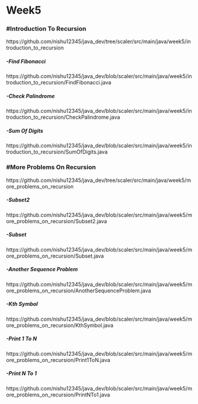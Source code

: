# Week5

<h3>#Introduction To Recursion</h3>
https://github.com/nishu12345/java_dev/tree/scaler/src/main/java/week5/introduction_to_recursion

<h5>-Find Fibonacci</h5>
https://github.com/nishu12345/java_dev/blob/scaler/src/main/java/week5/introduction_to_recursion/FindFibonacci.java

<h5>-Check Palindrome</h5>
https://github.com/nishu12345/java_dev/blob/scaler/src/main/java/week5/introduction_to_recursion/CheckPalindrome.java

<h5>-Sum Of Digits</h5>
https://github.com/nishu12345/java_dev/blob/scaler/src/main/java/week5/introduction_to_recursion/SumOfDigits.java

<h3>#More Problems On Recursion</h3>
https://github.com/nishu12345/java_dev/tree/scaler/src/main/java/week5/more_problems_on_recursion

<h5>-Subset2</h5>
https://github.com/nishu12345/java_dev/blob/scaler/src/main/java/week5/more_problems_on_recursion/Subset2.java

<h5>-Subset</h5>
https://github.com/nishu12345/java_dev/blob/scaler/src/main/java/week5/more_problems_on_recursion/Subset.java

<h5>-Another Sequence Problem</h5>
https://github.com/nishu12345/java_dev/blob/scaler/src/main/java/week5/more_problems_on_recursion/AnotherSequenceProblem.java

<h5>-Kth Symbol</h5>
https://github.com/nishu12345/java_dev/blob/scaler/src/main/java/week5/more_problems_on_recursion/KthSymbol.java

<h5>-Print 1 To N</h5>
https://github.com/nishu12345/java_dev/blob/scaler/src/main/java/week5/more_problems_on_recursion/Print1ToN.java

<h5>-Print N To 1</h5>
https://github.com/nishu12345/java_dev/blob/scaler/src/main/java/week5/more_problems_on_recursion/PrintNTo1.java